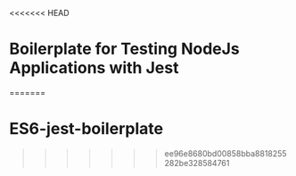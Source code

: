 <<<<<<< HEAD
# Boilerplate for Testing NodeJs Applications with Jest
=======
# ES6-jest-boilerplate
>>>>>>> ee96e8680bd00858bba8818255282be328584761
